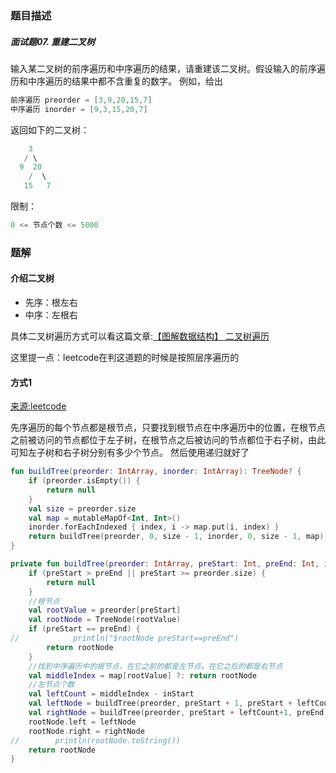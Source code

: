 ### 题目描述
##### 面试题07. 重建二叉树
输入某二叉树的前序遍历和中序遍历的结果，请重建该二叉树。假设输入的前序遍历和中序遍历的结果中都不含重复的数字。
例如，给出
```kotlin
前序遍历 preorder = [3,9,20,15,7]
中序遍历 inorder = [9,3,15,20,7]
```

返回如下的二叉树：
```kotlin
    3
   / \
  9  20
    /  \
   15   7
```
限制：
```kotlin
0 <= 节点个数 <= 5000
```
### 题解

#### 介绍二叉树
* 先序：根左右
* 中序：左根右

具体二叉树遍历方式可以看这篇文章:[【图解数据结构】 二叉树遍历](https://www.cnblogs.com/songwenjie/p/8955856.html)

这里提一点：leetcode在判这道题的时候是按照层序遍历的

#### 方式1
[来源:leetcode](https://leetcode-cn.com/problems/zhong-jian-er-cha-shu-lcof/solution/mian-shi-ti-07-zhong-jian-er-cha-shu-by-leetcode-s/)

先序遍历的每个节点都是根节点，只要找到根节点在中序遍历中的位置，在根节点之前被访问的节点都位于左子树，在根节点之后被访问的节点都位于右子树，由此可知左子树和右子树分别有多少个节点。
然后使用递归就好了
```kotlin
fun buildTree(preorder: IntArray, inorder: IntArray): TreeNode? {
    if (preorder.isEmpty()) {
        return null
    }
    val size = preorder.size
    val map = mutableMapOf<Int, Int>()
    inorder.forEachIndexed { index, i -> map.put(i, index) }
    return buildTree(preorder, 0, size - 1, inorder, 0, size - 1, map)
}

private fun buildTree(preorder: IntArray, preStart: Int, preEnd: Int, inorder: IntArray, inStart: Int, inEnd: Int, map: Map<Int, Int>): TreeNode? {
    if (preStart > preEnd || preStart >= preorder.size) {
        return null
    }
    //根节点
    val rootValue = preorder[preStart]
    val rootNode = TreeNode(rootValue)
    if (preStart == preEnd) {
//            println("$rootNode preStart==preEnd")
        return rootNode
    }
    //找到中序遍历中的根节点，在它之前的都是左节点，在它之后的都是右节点
    val middleIndex = map[rootValue] ?: return rootNode
    //左节点个数
    val leftCount = middleIndex - inStart
    val leftNode = buildTree(preorder, preStart + 1, preStart + leftCount, inorder, inStart, middleIndex-1, map)
    val rightNode = buildTree(preorder, preStart + leftCount+1, preEnd, inorder, middleIndex + 1, inEnd, map)
    rootNode.left = leftNode
    rootNode.right = rightNode
//        println(rootNode.toString())
    return rootNode
}
```